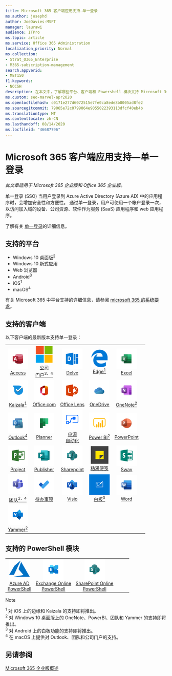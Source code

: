 ```yaml
---
title: Microsoft 365 客户端应用支持—单一登录
ms.author: josephd
author: JoeDavies-MSFT
manager: laurawi
audience: ITPro
ms.topic: article
ms.service: Office 365 Administration
localization_priority: Normal
ms.collection:
- Strat_O365_Enterprise
- M365-subscription-management
search.appverid:
- MET150
f1.keywords:
- NOCSH
description: 在本文中，了解哪些平台、客户端和 Powershell 模块支持 Microsoft 365 的单一登录。
ms.custom: seo-marvel-apr2020
ms.openlocfilehash: c0171e277d6072515e7fe0ca8ede8b8005ad8fe2
ms.sourcegitcommit: 79065e72c0799064e9055022393113dfcf40eb4b
ms.translationtype: MT
ms.contentlocale: zh-CN
ms.lasthandoff: 08/14/2020
ms.locfileid: "46687796"
---
```

# <a name="microsoft-365-client-app-support--single-sign-on"></a>Microsoft 365 客户端应用支持—单一登录

*此文章适用于 Microsoft 365 企业版和 Office 365 企业版。* 

单一登录 (SSO) 当用户登录到 Azure Active Directory (Azure AD) 中的应用程序时，会增加安全性和方便性。 通过单一登录，用户可使用一个帐户登录一次，以访问加入域的设备、公司资源、软件作为服务 (SaaS) 应用程序和 web 应用程序。

了解有关 [单一登录](https://docs.microsoft.com/azure/active-directory/manage-apps/what-is-single-sign-on)的详细信息。

## <a name="supported-platforms"></a>支持的平台

 - Windows 10 桌面版<sup>2</sup>
 - Windows 10 新式应用
 - Web 浏览器
 - Android<sup>3</sup>
 - iOS<sup>1</sup>
 - macOS<sup>4</sup>

有关 Microsoft 365 中平台支持的详细信息，请参阅 [microsoft 365 的系统要求](https://products.office.com/office-system-requirements)。

## <a name="supported-clients"></a>支持的客户端

以下客户端的最新版本支持单一登录：

| | | | | | |
|:---:|:---:|:---:|:---:|:---:|:---:|
| ![Access 图标](../media/o365-access-64x64.png) <br> [Access](https://products.office.com/access) | ![公司门户图标](../media/o365-microsoft-64x64.png) <br> [公司 <br> 门户<sup>3、4</sup>](https://docs.microsoft.com/intune-user-help/sign-in-to-the-company-portal) | ![Delve 图标](../media/o365-delve-64x64.png) <br> [Delve](https://products.office.com/business/intelligent-search) | ![边缘图标](../media/o365-edge-64x64.png) <br> [Edge<sup>1</sup>](https://www.microsoft.com/windows/microsoft-edge) | ![Excel 图标](../media/o365-excel-64x64.png) <br> [Excel](https://products.office.com/excel) 
| ![Kaizala 图标](../media/o365-kaizala-64x64.png) <br> [Kaizala<sup>1</sup>](https://products.office.com/en/business/microsoft-kaizala) | ![Office.com 图标](../media/o365-office-64x64.png) <br> [Office.com](https://www.office.com/) | ![镜头图标](../media/o365-lens-64x64.png) <br> [Office Lens](https://www.microsoft.com/p/office-lens/9wzdncrfj3t8?activetab=pivot%3Aoverviewtab) | ![OneDrive for Business 图标](../media/o365-OneDrive-64x64.png) <br> [OneDrive](https://products.office.com/onedrive-for-business/online-cloud-storage) | ![OneNote 图标](../media/o365-OneNote-64x64.png) <br> [OneNote<sup>2</sup>](https://products.office.com/onenote) 
| ![Outlook 图标](../media/o365-outlook-64x64.png) <br> [Outlook<sup>4</sup>](https://products.office.com/outlook) | ![Planner 图标](../media/o365-planner-64x64.png) <br> [Planner](https://products.office.com/business/task-management-software) | ![电源自动图标](../media/o365-flow-64x64.png) <br> [电源 <br> 自动化](https://flow.microsoft.com) | ![PowerBI 图标](../media/o365-powerbi-64x64.png) <br> [Power BI<sup>2</sup>](https://powerbi.microsoft.com)| ![PowerPoint 图标](../media/o365-powerpoint-64x64.png) <br> [PowerPoint](https://products.office.com/powerpoint) 
| ![Project 图标](../media/o365-project-64x64.png) <br> [Project](https://products.office.com/project) | ![Publisher 图标](../media/o365-publisher-64x64.png) <br> [Publisher](https://products.office.com/publisher) | ![SharePoint 图标](../media/o365-sharepoint-64x64.png) <br> [Sharepoint](https://products.office.com/sharepoint) | ![粘滞便笺图标](../media/o365-stickynotes-64x64.png) <br> [粘滞便笺](https://www.microsoft.com/p/microsoft-sticky-notes/9nblggh4qghw)  | ![Sway 图标](../media/o365-sway-64x64.png) <br> [Sway](https://sway.com) 
| ![Teams 图标](../media/o365-teams-64x64.png) <br> [团队<sup>2、4</sup>](https://products.office.com/microsoft-teams/group-chat-software) | ![To Do 图标](../media/o365-todo-64x64.png) <br> [待办事项](https://todo.microsoft.com) | ![Visio 图标](../media/o365-visio-64x64.png) <br> [Visio](https://products.office.com/visio/flowchart-software) | ![Whiteboard 图标](../media/o365-whiteboard-64x64.png) <br> [白板<sup>3</sup>](https://whiteboard.microsoft.com/) | ![Word 图标](../media/o365-word-64x64.png) <br> [Word](https://products.office.com/word) 
| ![Yammer 图标](../media/o365-yammer-64x64.png) <br> [Yammer<sup>2</sup>](https://products.office.com/yammer/yammer-overview) |

## <a name="supported-powershell-modules"></a>支持的 PowerShell 模块

| | | | | | |
|:---:|:---:|:---:|:---:|:---:|:---:|
| ![Azure 图标](../media/o365-azure-64x64.png) <br> [Azure AD <br> PowerShell](https://docs.microsoft.com/powershell/azure/active-directory/overview?view=azureadps-2.0) | ![Exchange 图标](../media/o365-exchange-64x64.png) <br> [Exchange Online <br> PowerShell](https://docs.microsoft.com/powershell/exchange/exchange-online/exchange-online-powershell?view=exchange-ps) | ![SharePoint 图标](../media/o365-sharepoint-64x64.png) <br> [SharePoint Online <br> PowerShell](https://docs.microsoft.com/powershell/sharepoint/sharepoint-online/connect-sharepoint-online)

> [!NOTE]
> <sup>1</sup> 对 iOS 上的边缘和 Kaizala 的支持即将推出。 <br>
> <sup>2</sup> 对 Windows 10 桌面版上的 OneNote、PowerBI、团队和 Yammer 的支持即将推出。 <br>
> <sup>3</sup> 对 Android 上的白板功能的支持即将推出。 <br>
> <sup>4</sup> 在 macOS 上提供对 Outlook、团队和公司门户的支持。 <br>

## <a name="see-also"></a>另请参阅

[Microsoft 365 企业版概述](microsoft-365-overview.md)
